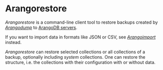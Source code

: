 Arangorestore
=============

_Arangorestore_ is a command-line client tool to restore backups created by
[_Arangodump_](../Arangodump/README.md) to
[ArangoDB servers](../Arangod/README.md).

If you want to import data in formats like JSON or CSV, see
[_Arangoimport_](../Arangoimport/README.md) instead.

_Arangorestore_ can restore selected collections or all collections of a backup,
optionally including _system_ collections. One can restore the structure, i.e.
the collections with their configuration with or without data.
